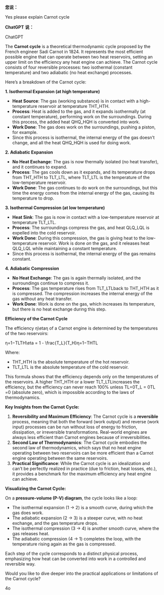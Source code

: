 
**您说：**

Yes please explain Carnot cycle

**ChatGPT** **说：**

ChatGPT

The **Carnot cycle** is a theoretical thermodynamic cycle proposed by the French engineer Sadi Carnot in 1824. It represents the most efficient possible engine that can operate between two heat reservoirs, setting an upper limit on the efficiency any heat engine can achieve. The Carnot cycle consists of four reversible processes: two isothermal (constant temperature) and two adiabatic (no heat exchange) processes.

Here’s a breakdown of the Carnot cycle:

**1. Isothermal Expansion (at high temperature)**

- **Heat Source**: The gas (working substance) is in contact with a high-temperature reservoir at temperature THT_HTH​.
- **Process**: Heat is added to the gas, and it expands isothermally (at constant temperature), performing work on the surroundings. During this process, the added heat QHQ_HQH​ is converted into work.
- **Work Done**: The gas does work on the surroundings, pushing a piston, for example.
- Since this process is isothermal, the internal energy of the gas doesn’t change, and all the heat QHQ_HQH​ is used for doing work.

**2. Adiabatic Expansion**

- **No Heat Exchange**: The gas is now thermally isolated (no heat transfer), and it continues to expand.
- **Process**: The gas cools down as it expands, and its temperature drops from THT_HTH​ to TLT_LTL​, where TLT_LTL​ is the temperature of the low-temperature reservoir.
- **Work Done**: The gas continues to do work on the surroundings, but this time the energy comes from the internal energy of the gas, causing its temperature to drop.

**3. Isothermal Compression (at low temperature)**

- **Heat Sink**: The gas is now in contact with a low-temperature reservoir at temperature TLT_LTL​.
- **Process**: The surroundings compress the gas, and heat QLQ_LQL​ is expelled into the cold reservoir.
- **Work Done**: During this compression, the gas is giving heat to the low-temperature reservoir. Work is done _on_ the gas, and it releases heat QLQ_LQL​ while maintaining a constant temperature.
- Since this process is isothermal, the internal energy of the gas remains constant.

**4. Adiabatic Compression**

- **No Heat Exchange**: The gas is again thermally isolated, and the surroundings continue to compress it.
- **Process**: The gas temperature rises from TLT_LTL​ back to THT_HTH​ as it is compressed. The compression increases the internal energy of the gas without any heat transfer.
- **Work Done**: Work is done on the gas, which increases its temperature, but there is no heat exchange during this step.

**Efficiency of the Carnot Cycle**

The efficiency η\etaη of a Carnot engine is determined by the temperatures of the two reservoirs:

η=1−TLTH\eta = 1 - \frac{T_L}{T_H}η=1−TH​TL​​

Where:

- THT_HTH​ is the absolute temperature of the hot reservoir.
- TLT_LTL​ is the absolute temperature of the cold reservoir.

This formula shows that the efficiency depends only on the temperatures of the reservoirs. A higher THT_HTH​ or a lower TLT_LTL​ increases the efficiency, but the efficiency can never reach 100% unless TL=0T_L = 0TL​=0 (absolute zero), which is impossible according to the laws of thermodynamics.

**Key Insights from the Carnot Cycle:**

1. **Reversibility and Maximum Efficiency**: The Carnot cycle is a **reversible** process, meaning that both the forward (work output) and reverse (work input) processes can be run without loss of energy to friction, dissipation, or irreversible transformations. Real-world engines are always less efficient than Carnot engines because of irreversibilities.
2. **Second Law of Thermodynamics**: The Carnot cycle embodies the second law of thermodynamics, which says that no heat engine operating between two reservoirs can be more efficient than a Carnot engine operating between the same reservoirs.
3. **Practical Significance**: While the Carnot cycle is an idealization and can’t be perfectly realized in practice (due to friction, heat losses, etc.), it provides a benchmark for the maximum efficiency any heat engine can achieve.

**Visualizing the Carnot Cycle:**

On a **pressure-volume (P-V) diagram**, the cycle looks like a loop:

- The isothermal expansion (1 → 2) is a smooth curve, during which the gas does work.
- The adiabatic expansion (2 → 3) is a steeper curve, with no heat exchange, and the gas temperature drops.
- The isothermal compression (3 → 4) is another smooth curve, where the gas releases heat.
- The adiabatic compression (4 → 1) completes the loop, with the temperature rising again as the gas is compressed.

Each step of the cycle corresponds to a distinct physical process, emphasizing how heat can be converted into work in a controlled and reversible way.

Would you like to dive deeper into the practical applications or limitations of the Carnot cycle?

4o